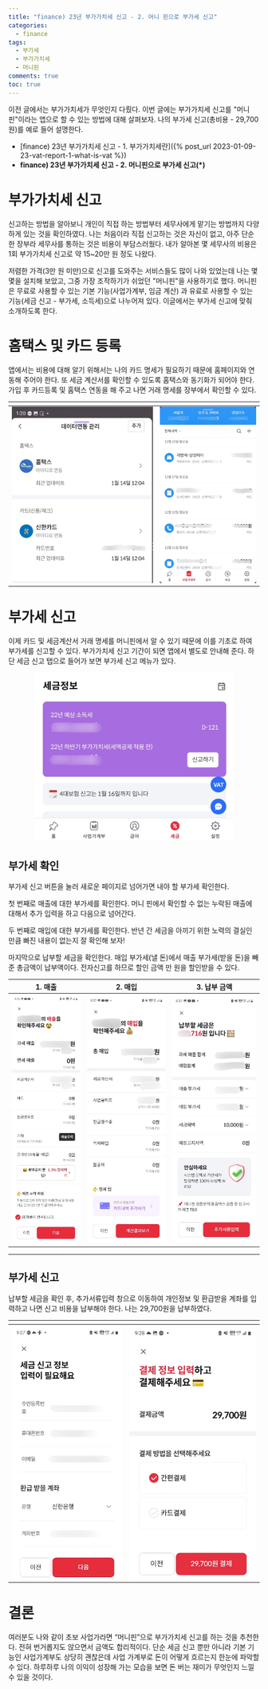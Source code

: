 ```yaml
---
title: "finance) 23년 부가가치세 신고 - 2. 머니 핀으로 부가세 신고"
categories:
  - finance
tags:
  - 부가세
  - 부가가치세
  - 머니핀
comments: true
toc: true
---
```


이전 글에서는 부가가치세가 무엇인지 다뤘다. 이번 글에는 부가가치세 신고를 "머니핀"이라는 앱으로 할 수 있는 방법에 대해 살펴보자. 나의 부가세 신고(총비용 - 29,700원)를 예로 들어 설명한다. 

- [finance) 23년 부가가치세 신고 - 1. 부가가치세란]({% post_url 2023-01-09-23-vat-report-1-what-is-vat %})
- **finance) 23년 부가가치세 신고 - 2. 머니핀으로 부가세 신고(*)**


# 부가가치세 신고

신고하는 방법을 알아보니 개인이 직접 하는 방법부터 세무사에게 맡기는 방법까지 다양하게 있는 것을 확인하였다. 나는 처음이라 직접 신고하는 것은 자신이 없고, 아주 단순한 장부라 세무사를 통하는 것은 비용이 부담스러웠다. 내가 알아본 몇 세무사의 비용은 1회 부가가치세 신고로 약 15~20만 원 정도 나왔다. 

저렴한 가격(3만 원 미만)으로 신고를 도와주는 서비스들도 많이 나와 있었는데 나는 몇몇을 설치해 보았고, 그중 가장 조작하기가 쉬었던 "머니핀"을 사용하기로 했다. 머니핀은 무료로 사용할 수 있는 기본 기능(사업가계부, 임금 계산) 과 유료로 사용할 수 있는 기능(세금 신고 - 부가세, 소득세)으로 나누어져 있다. 이글에서는 부가세 신고에 맞춰 소개하도록 한다.

# 홈택스 및 카드 등록

앱에서는 비용에 대해 알기 위해서는 나의 카드 명세가 필요하기 때문에 홈페이지와 연동해 주어야 한다. 또 세금 계산서를 확인할 수 있도록  홈택스와 동기화가 되어야 한다. 가입 후 카드등록 및 홈택스 연동을 해 주고 나면 거래 명세를 장부에서 확인할 수 있다. 

| <!----> |<!---->|
|:--:|:--:|
|![](/assets/images/2023-01-14-14-14-12.png)|![](/assets/images/2023-01-14-14-17-35.png)|

# 부가세 신고

이제 카드 및 세금계산서 거래 명세를 머니핀에서 알 수 있기 때문에 이를 기초로 하여 부가세를 신고할 수 있다. 부가가치세 신고 기간이 되면 앱에서 별도로 안내해 준다. 하단 세금 신고 탭으로 들어가 보면 부가세 신고 메뉴가 있다. 

<center>
<img src="/assets/images/2023-01-14-14-24-21.png" width="400"/>
</center>


## 부가세 확인 
부가세 신고 버튼을 눌러 새로운 페이지로 넘어가면 내야 할 부가세 확인한다. 

첫 번째로 매출에 대한 부가세를 확인한다. 머니 핀에서 확인할 수 없는 누락된 매출에 대해서 추가 입력을 하고 다음으로 넘어간다. 

두 번째로 매입에 대한 부가세를 확인한다. 반년 간 세금을 아끼기 위한 노력의 결실인 만큼 빠진 내용이 없는지 잘 확인해 보자!

마지막으로 납부할 세금을 확인한다. 매입 부가세(낼 돈)에서 매출 부가세(받을 돈)을 빼준 총금액이 납부액이다. 전자신고를 하므로 할인 금액 만 원을 할인받을 수 있다. 

| 1. 매출 | 2. 매입 | 3. 납부 금액 |
|:--:|:--:|:--:|
|![](/assets/images/2023-01-14-09-20-08.png)|![](/assets/images/2023-01-14-09-19-04.png)|![](/assets/images/2023-01-14-09-21-18.png)|

---

## 부가세 신고
 납부할 세금을 확인 후, 추가서류입력 창으로 이동하여 개인정보 및 환급받을 계좌를 입력하고 나면 신고 비용을 납부해야 한다. 나는 29,700원을 납부하였다.  

| <!----> |<!---->|
|:--:|:--:|
|![](/assets/images/2023-01-14-13-12-49.png)|![](/assets/images/2023-01-14-13-13-53.png)|


# 결론

여러분도 나와 같이 초보 사업가라면 “머니핀”으로 부가가치세 신고를 하는 것을 추천한다. 전혀 번거롭지도 않으면서 금액도 합리적이다. 단순 세금 신고 뿐만 아니라 기본 기능인 사업가계부도 상당히 괜찮은데 사업 가계부로 돈이 어떻게 흐르는지 한눈에 파악할 수 있다. 하루하루 나의 이익이 성장해 가는 모습을 보면 돈 버는 재미가 무엇인지 느낄 수 있을 것이다.